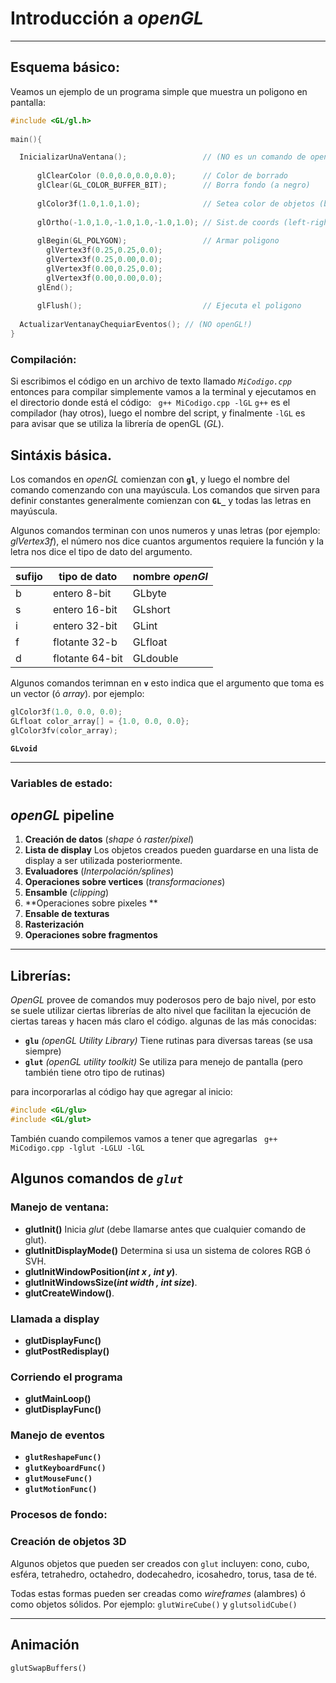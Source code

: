 # Introducción a *openGL*
---

## Esquema básico:

Veamos un ejemplo de un programa simple que muestra un poligono en pantalla:

```cpp
#include <GL/gl.h>
   
main(){

  InicializarUnaVentana();                 // (NO es un comando de openGL!)
   
      glClearColor (0.0,0.0,0.0,0.0);      // Color de borrado
      glClear(GL_COLOR_BUFFER_BIT);        // Borra fondo (a negro)
   
      glColor3f(1.0,1.0,1.0);              // Setea color de objetos (blanco)
 
      glOrtho(-1.0,1.0,-1.0,1.0,-1.0,1.0); // Sist.de coords (left-right bottom-top near-far)
  
      glBegin(GL_POLYGON);                 // Armar poligono
        glVertex3f(0.25,0.25,0.0);
        glVertex3f(0.25,0.00,0.0);
        glVertex3f(0.00,0.25,0.0);
        glVertex3f(0.00,0.00,0.0);
      glEnd();
 
      glFlush();                           // Ejecuta el poligono 
  
  ActualizarVentanayChequiarEventos(); // (NO openGL!)
}
```


### Compilación:
Si escribimos el código en un archivo de texto llamado *`MiCodigo.cpp`* entonces para compilar simplemente vamos a la terminal y ejecutamos en el directorio donde está el código:
```  g++ MiCodigo.cpp -lGL ```
`g++` es el compilador (hay otros), luego el nombre del script, y finalmente `-lGL` es para avisar que se utiliza la librería de openGL (*GL*).


## Sintáxis básica.

Los comandos en *openGL* comienzan con **`gl`**, y luego el nombre del comando comenzando con una mayúscula. Los comandos que sirven para definir constantes generalmente comienzan con **`GL_`** y todas las letras en mayúscula.

Algunos comandos terminan con unos numeros y unas letras (por ejemplo: *glVertex3f*), el número nos dice cuantos argumentos requiere la función y la letra nos dice el tipo de dato del argumento.


|sufijo |  tipo de dato  | nombre *openGl*  |
|:------| -------------- |:-----------------|
| b     | entero 8-bit   | GLbyte           |
| s     | entero 16-bit  | GLshort          |
| i     | entero 32-bit  | GLint            |
| f     | flotante 32-b  | GLfloat          |
| d     | flotante 64-bit| GLdouble         |


Algunos comandos terimnan en **`v`** esto indica que el argumento que toma es un vector (ó *array*). por ejemplo:

```cpp
glColor3f(1.0, 0.0, 0.0);
GLfloat color_array[] = {1.0, 0.0, 0.0};
glColor3fv(color_array);
```

**``GLvoid``**


---
### Variables de estado:


## *openGL* pipeline

   1. **Creación de datos** (*shape* ó *raster/pixel*)
   2. **Lista de display** Los objetos creados pueden guardarse en una lista de display a ser utilizada posteriormente.
   3. **Evaluadores** (*Interpolación/splines*)  
   4. **Operaciones sobre vertices** (*transformaciones*)
   5. **Ensamble** (*clipping*)
   6. **Operaciones sobre pixeles **
   7. **Ensable de texturas**
   8. **Rasterización**
   9. **Operaciones sobre fragmentos**


---
## Librerías:
*OpenGL* provee de comandos muy poderosos pero de bajo nivel, por esto se suele utilizar ciertas librerías de alto nivel que facilitan la ejecución de ciertas tareas y hacen más claro el código. algunas de las más conocidas:

  + **`glu`**  *(openGL Utility Library)* Tiene rutinas para diversas tareas (se usa siempre)
  + **`glut`** *(openGL utility toolkit)* Se utiliza para menejo de pantalla (pero también tiene otro tipo de rutinas)

para incorporarlas al código hay que agregar al inicio:

```cpp
#include <GL/glu>
#include <GL/glut>
```

También cuando compilemos vamos a tener que agregarlas
```  g++ MiCodigo.cpp -lglut -LGLU -lGL ```


## Algunos comandos de *`glut`*

### Manejo de ventana:

 - **glutInit()**  Inicia *glut* (debe llamarse antes que cualquier comando de glut).
 - **glutInitDisplayMode()** Determina si usa un sistema de colores RGB ó SVH.
 - **glutInitWindowPosition(*int x , int y*)**.
 - **glutInitWindowsSize(*int width , int size*)**.
 - **glutCreateWindow()**.

### Llamada a display
 - **glutDisplayFunc()**
 - **glutPostRedisplay()**

### Corriendo el programa
 - **glutMainLoop()**
 - **glutDisplayFunc()**

### Manejo de eventos
 - **`glutReshapeFunc()`**
 - **`glutKeyboardFunc()`**
 - **`glutMouseFunc()`**
 - **`glutMotionFunc()`**

### Procesos de fondo:


### Creación de objetos 3D

Algunos objetos que pueden ser creados con `glut` incluyen: cono, cubo, esféra, tetrahedro, octahedro, dodecahedro, icosahedro, torus, tasa de té.

Todas estas formas pueden ser creadas como *wireframes* (alambres) ó como objetos sólidos. Por ejemplo: `glutWireCube()` y `glutsolidCube()`


---
## Animación


`glutSwapBuffers()`


